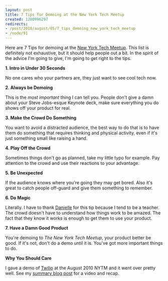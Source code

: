 ```yaml
--- 
layout: post
title: 7 Tips for Demoing at the New York Tech Meetup
created: 1280996297
redirects:
- /post/2010/august/05/7_tips_demoing_new_york_tech_meetup
- /node/91
---
```

<p>Here are 7 Tips for demoing at the <a href="http://nytm.org">New York Tech Meetup</a>. This list is definitely not exhaustive, but it should help people out a bit. In the spirit of the advice I'm going to give, I'm going to get right to the tips.</p>

<strong>1. Intro in Under 30 Seconds</strong>
<p>No one cares who your partners are, they just want to see cool tech now.</p>

<strong>2. Always be Demoing</strong>
<p>This is the <em>most important</em> thing I can tell you. People don't give a damn about your Steve Jobs-esque Keynote deck, make sure everything you do shows off your product for real.</p>

<strong>3. Make the Crowd Do Something</strong>
<p>You want to avoid a distracted audience, the best way to do that is to have them do something that requires thinking and physical activity, even if it's just something small like raising a hand.</p>

<strong>4. Play Off the Crowd</strong>
<p>Sometimes things don't go as planned, take my little typo for example. Pay attention to the crowd and use their reactions to your advantage.</p>

<strong>5. Be Unexpected</strong>
<p>If the audience knows where you're going they may get bored. Also it's great to catch people off-guard and give them something to remember.</p>

<strong>6. Do Magic</strong>
<p>Literally. I have to thank <a href="http://www.daniellemorrill.com/">Danielle</a> for this tip because I tend to be a teacher. The crowd doesn't have to understand how things work to be amazed. The fact that they know it works is enough to get them to use your product.</p>

<strong>7. Have a Damn Good Product</strong>
<p>You're demoing to <em>The New York Tech Meetup</em>, your product better be good. If it's not, don't do a demo until it is. You've got more important things to do.</p>

<strong>Why You Should Care</strong>
<p>I gave a demo of <a href="http://www.twilio.com">Twilio</a> at the August 2010 NYTM and it went over pretty well. See my <a href="/post/2010/august/04/live_coding_demo_new_york_tech_meetup">summary blog post</a> for a video and recap.</p>
